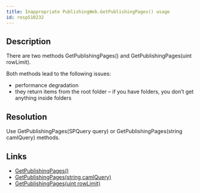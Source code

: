 ```yaml
---
title: Inappropriate PublishingWeb.GetPublishingPages() usage
id: resp510232
---
```

## Description
There are two methods GetPublishingPages() and GetPublishingPages(uint rowLimit). 

Both methods lead to the following issues:
- performance degradation
- they return items from the root folder – if you have folders, you don’t get anything inside folders

## Resolution
Use GetPublishingPages(SPQuery query) or GetPublishingPages(string camlQuery) methods.


## Links
- [GetPublishingPages()](https://msdn.microsoft.com/en-us/library/ms493244.aspx)
- [GetPublishingPages(string camlQuery)](https://msdn.microsoft.com/en-us/library/ms559808.aspx)
- [GetPublishingPages(uint rowLimit)](https://msdn.microsoft.com/en-us/library/ms571021.aspx)
